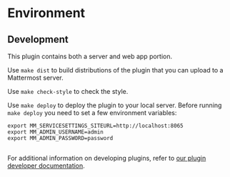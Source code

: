 # Environment

## Development

This plugin contains both a server and web app portion.

Use `make dist` to build distributions of the plugin that you can upload to a Mattermost server. 

Use `make check-style` to check the style. 

Use `make deploy` to deploy the plugin to your local server. Before running `make deploy` you need to set a few environment variables:

```
export MM_SERVICESETTINGS_SITEURL=http://localhost:8065
export MM_ADMIN_USERNAME=admin
export MM_ADMIN_PASSWORD=password
```

## 

For additional information on developing plugins, refer to [our plugin developer documentation](https://developers.mattermost.com/extend/plugins/).

